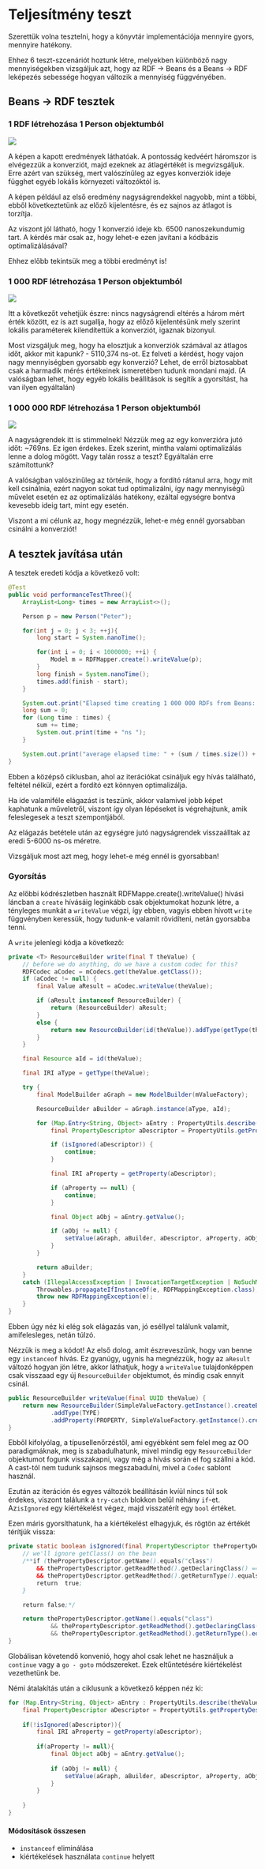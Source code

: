 # Teljesítmény teszt

Szerettük volna tesztelni, hogy a könyvtár implementációja mennyire gyors, mennyire hatékony.

Ehhez 6 teszt-szcenáriót hoztunk létre, melyekben különböző nagy mennyiségekben vizsgáljuk azt, hogy az RDF -> Beans és a Beans -> RDF leképezés sebessége hogyan változik a mennyiség függvényében.

## Beans -> RDF tesztek

### 1 RDF létrehozása 1 Person objektumból

![](img/performance/perf1.png)

A képen a kapott eredmények láthatóak. A pontosság kedvéért háromszor is elvégezzük a konverziót, majd ezeknek az átlagértékét is megvizsgáljuk.
Erre azért van szükség, mert valószínűleg az egyes konverziók ideje függhet egyéb lokális környezeti változóktól is.

A képen például az első eredmény nagyságrendekkel nagyobb, mint a többi, ebből következtetünk az előző kijelentésre, és ez sajnos az átlagot is torzítja.

Az viszont jól látható, hogy 1 konverzió ideje kb. 6500 nanoszekundumig tart. A kérdés már csak az, hogy lehet-e ezen javítani a kódbázis optimalizálásával?

Ehhez előbb tekintsük meg a többi eredményt is!

### 1 000 RDF létrehozása 1 Person objektumból

![](img/performance/perf2.png)

Itt a következőt vehetjük észre: nincs nagyságrendi eltérés a három mért érték között, ez is azt sugallja, hogy az előző kijelentésünk 
mely szerint lokális paraméterek kilendítettük a konverziót, igaznak bizonyul.

Most vizsgáljuk meg, hogy ha elosztjuk a konverziók számával az átlagos időt, akkor mit kapunk? - 5110,374 ns-ot. 
Ez felveti a kérdést, hogy vajon nagy mennyiségben gyorsabb egy konverzió? Lehet, de erről biztosabbat csak a harmadik mérés értékeinek 
ismeretében tudunk mondani majd. (A valóságban lehet, hogy egyéb lokális beállítások is segítik a gyorsítást, ha van ilyen egyáltalán)

### 1 000 000 RDF létrehozása 1 Person objektumból

![](img/performance/perf3.png)

A nagyságrendek itt is stimmelnek! Nézzük meg az egy konverzióra jutó időt: ~769ns. Ez igen érdekes. 
Ezek szerint, mintha valami optimalizálás lenne a dolog mögött. Vagy talán rossz a teszt? Egyáltalán erre számítottunk?

A valóságban valószínűleg az történik, hogy a fordító rátanul arra, hogy mit kell csinálnia, ezért nagyon sokat tud optimalizálni, így 
nagy mennyiségű művelet esetén ez az optimalizálás hatékony, ezáltal egységre bontva kevesebb ideig tart, mint egy esetén.

Viszont a mi célunk az, hogy megnézzük, lehet-e még ennél gyorsabban csinálni a konverziót!

## A tesztek javítása után

A tesztek eredeti kódja a következő volt: 

```java
@Test
public void performanceTestThree(){
    ArrayList<Long> times = new ArrayList<>();

    Person p = new Person("Peter");

    for(int j = 0; j < 3; ++j){
        long start = System.nanoTime();

        for(int i = 0; i < 1000000; ++i) {
            Model m = RDFMapper.create().writeValue(p);
        }
        long finish = System.nanoTime();
        times.add(finish - start);
    }

    System.out.print("Elapsed time creating 1 000 000 RDFs from Beans: ");
    long sum = 0;
    for (Long time : times) {
        sum += time;
        System.out.print(time + "ns ");
    }

    System.out.print("average elapsed time: " + (sum / times.size()) + "ns\n");
}
```

Ebben a középső ciklusban, ahol az iterációkat csináljuk egy hívás található, feltétel nélkül, ezért a fordító ezt könnyen optimalizálja.

Ha ide valamiféle elágazást is teszünk, akkor valamivel jobb képet kaphatunk a műveletről, viszont így olyan lépéseket is végrehajtunk, amik feleslegesek a teszt szempontjából.

Az elágazás betétele után az egységre jutó nagyságrendek visszaálltak az eredi 5-6000 ns-os méretre.

Vizsgáljuk most azt meg, hogy lehet-e még ennél is gyorsabban!

### Gyorsítás

Az előbbi kódrészletben használt RDFMappe.create().writeValue() hívási láncban a `create` hívásáig leginkább csak objektumokat hozunk létre, 
a tényleges munkát a `writeValue` végzi, így ebben, vagyis ebben hívott `write` függvényben keressük, hogy tudunk-e valamit rövidíteni, netán gyorsabba tenni.

A `write` jelenlegi kódja a következő:

```java
private <T> ResourceBuilder write(final T theValue) {
    // before we do anything, do we have a custom codec for this?
    RDFCodec aCodec = mCodecs.get(theValue.getClass());
    if (aCodec != null) {
        final Value aResult = aCodec.writeValue(theValue);

        if (aResult instanceof ResourceBuilder) {
            return (ResourceBuilder) aResult;
        }
        else {
            return new ResourceBuilder(id(theValue)).addType(getType(theValue)).addProperty(VALUE, aResult);
        }
    }

    final Resource aId = id(theValue);

    final IRI aType = getType(theValue);

    try {
        final ModelBuilder aGraph = new ModelBuilder(mValueFactory);

        ResourceBuilder aBuilder = aGraph.instance(aType, aId);

        for (Map.Entry<String, Object> aEntry : PropertyUtils.describe(theValue).entrySet()) {
            final PropertyDescriptor aDescriptor = PropertyUtils.getPropertyDescriptor(theValue, aEntry.getKey());

            if (isIgnored(aDescriptor)) {
                continue;
            }

            final IRI aProperty = getProperty(aDescriptor);

            if (aProperty == null) {
                continue;
            }

            final Object aObj = aEntry.getValue();

            if (aObj != null) {
                setValue(aGraph, aBuilder, aDescriptor, aProperty, aObj);
            }
        }

        return aBuilder;
    }
    catch (IllegalAccessException | InvocationTargetException | NoSuchMethodException e) {
        Throwables.propagateIfInstanceOf(e, RDFMappingException.class);
        throw new RDFMappingException(e);
    }
}   
```

Ebben úgy néz ki elég sok elágazás van, jó eséllyel találunk valamit, amifelesleges, netán túlzó.

Nézzük is meg a kódot! Az első dolog, amit észreveszünk, hogy van benne egy `instanceof` hívás. Ez gyanúgy, 
ugynis ha megnézzük, hogy az `aResult` változó hogyan jön létre, akkor láthatjuk, hogy a `writeValue` tulajdonképpen 
csak visszaad egy új `ResourceBuilder` objektumot, és mindig csak ennyit csinál.

```java
public ResourceBuilder writeValue(final UUID theValue) {
    return new ResourceBuilder(SimpleValueFactory.getInstance().createBNode())
            .addType(TYPE)
            .addProperty(PROPERTY, SimpleValueFactory.getInstance().createLiteral(theValue.toString()));
}
```

Ebből kifolyólag, a típusellenőrzéstől, ami egyébként sem felel meg az OO paradigmáknak, meg is szabadulhatunk, mivel mindig
 egy `ResourceBuilder` objektumot fogunk visszakapni, vagy még a hívás során el fog szállni a kód. A cast-tól nem tudunk sajnsos 
megszabadulni, mivel a `Codec` sablont használ.

Ezután az iteráción és egyes változók beállításán kvíül nincs túl sok érdekes, viszont találunk a `try-catch` blokkon belül néhány 
`if`-et. Az`isIgnored` egy kiértékelést végez, majd visszatérít egy `bool` értéket.

Ezen máris gyorsíthatunk, ha a kiértékelést elhagyjuk, és rögtön az értékét térítjük vissza:
```java
private static boolean isIgnored(final PropertyDescriptor thePropertyDescriptor) {
    // we'll ignore getClass() on the bean
    /**if (thePropertyDescriptor.getName().equals("class")
        && thePropertyDescriptor.getReadMethod().getDeclaringClass() == Object.class
        && thePropertyDescriptor.getReadMethod().getReturnType().equals(Class.class)) {
        return  true;
    }

    return false;*/

    return thePropertyDescriptor.getName().equals("class")
            && thePropertyDescriptor.getReadMethod().getDeclaringClass() == Object.class
            && thePropertyDescriptor.getReadMethod().getReturnType().equals(Class.class);
}
```

Globálisan követendő konvenió, hogy ahol csak lehet ne használjuk a `continue`
 vagy a `go - goto` módszereket. Ezek eltűntetésére kiértékelést vezethetünk be.

Némi átalakítás után a ciklusunk a következő képpen néz ki:
```java
for (Map.Entry<String, Object> aEntry : PropertyUtils.describe(theValue).entrySet()) {
    final PropertyDescriptor aDescriptor = PropertyUtils.getPropertyDescriptor(theValue, aEntry.getKey());
 
    if(!isIgnored(aDescriptor)){
        final IRI aProperty = getProperty(aDescriptor);
 
        if(aProperty != null){
            final Object aObj = aEntry.getValue();
 
            if (aObj != null) {
                setValue(aGraph, aBuilder, aDescriptor, aProperty, aObj);
            }
        }
 
    }
}
```



#### Módosítások összesen

- `instanceof` eliminálása
- kiértékelések használata `continue` helyett

